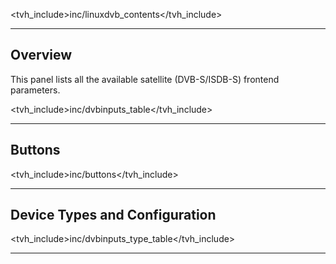 <tvh_include>inc/linuxdvb_contents</tvh_include>

---

## Overview

This panel lists all the available satellite (DVB-S/ISDB-S) frontend 
parameters.

<tvh_include>inc/dvbinputs_table</tvh_include>

---

## Buttons

<tvh_include>inc/buttons</tvh_include>

---

## Device Types and Configuration

<tvh_include>inc/dvbinputs_type_table</tvh_include>

---